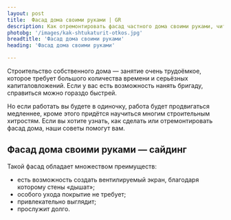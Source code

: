 ```yaml
---
layout: post 
title:  Фасад дома своими руками | GR 
description: Как отремонтировать фасад частного дома своими руками, читайте об этом в нашей статье | GR
photobg: '/images/kak-shtukaturit-otkos.jpg'
breadtitle: 'Фасад дома своими руками'
heading: 'Фасад дома своими руками'

--- 
```

Строительство собственного дома — занятие очень трудоёмкое, которое требует большого количества времени и серьёзных капиталовложений. Если у вас есть возможность нанять бригаду, справиться можно гораздо быстрей.

Но если работать вы будете в одиночку, работа будет продвигаться медленнее, кроме этого придётся научиться многим строительным хитростям. Если вы хотите узнать, как сделать или отремонтировать фасад дома, наши советы помогут вам.

## Фасад дома своими руками — сайдинг

Такой фасад обладает множеством преимуществ:

* есть возможность создать вентилируемый экран, благодаря которому стены «дышат»;
* особого ухода покрытие не требует;
* привлекательно выглядит;
* прослужит долго.



